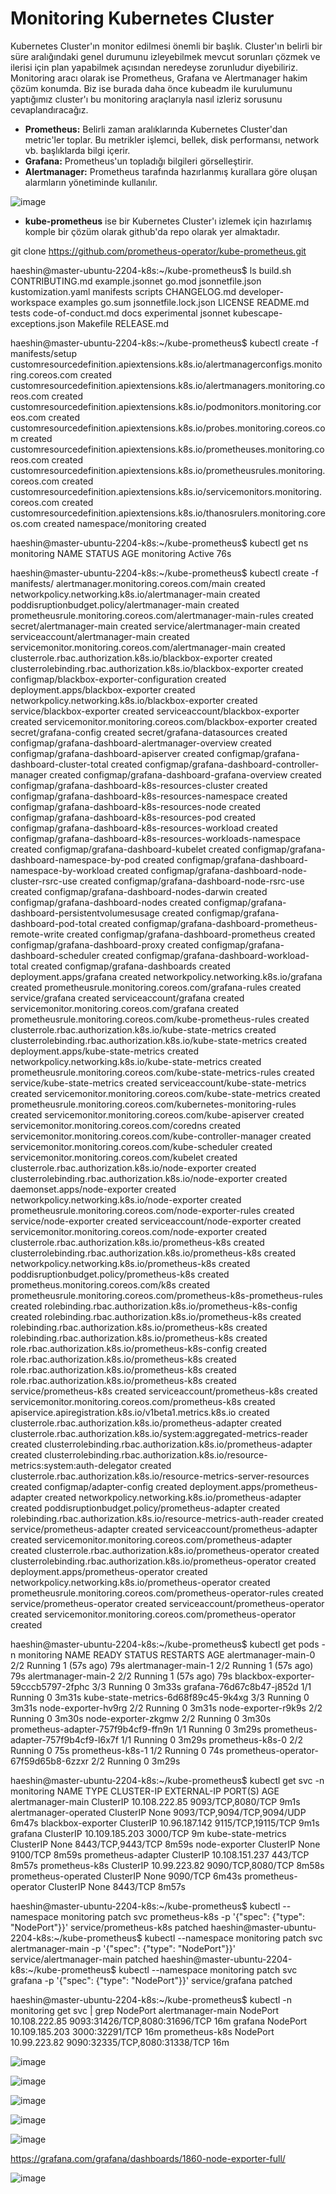 # Monitoring Kubernetes Cluster

Kubernetes Cluster'ın monitor edilmesi önemli bir başlık. Cluster'ın belirli bir süre aralığındaki genel durumunu izleyebilmek mevcut sorunları çözmek ve ilerisi için plan yapabilmek açısından neredeyse zorunludur diyebiliriz. Monitoring aracı olarak ise Prometheus, Grafana ve Alertmanager hakim çözüm konumda. Biz ise burada daha önce kubeadm ile kurulumunu yaptığımız cluster'ı bu monitoring araçlarıyla nasıl izleriz sorusunu cevaplandıracağız.

- **Prometheus:** Belirli zaman aralıklarında Kubernetes Cluster'dan metric'ler toplar. Bu metrikler işlemci, bellek, disk performansı, network vb. başlıklarda bilgi içerir.
- **Grafana:** Prometheus'un topladığı bilgileri görselleştirir.
- **Alertmanager:** Prometheus tarafında hazırlanmış kurallara göre oluşan alarmların yönetiminde kullanılır.



![image](https://user-images.githubusercontent.com/116150600/203777938-1bb0dd5a-6bc4-44e1-8226-96fec86ce0e5.png)

 - **kube-prometheus** ise bir Kubernetes Cluster'ı izlemek için hazırlamış komple bir çözüm olarak github'da repo olarak yer almaktadır.

git clone https://github.com/prometheus-operator/kube-prometheus.git

haeshin@master-ubuntu-2204-k8s:~/kube-prometheus$ ls
build.sh            CONTRIBUTING.md      example.jsonnet  go.mod   jsonnetfile.json           kustomization.yaml  manifests   scripts
CHANGELOG.md        developer-workspace  examples         go.sum   jsonnetfile.lock.json      LICENSE             README.md   tests
code-of-conduct.md  docs                 experimental     jsonnet  kubescape-exceptions.json  Makefile            RELEASE.md

haeshin@master-ubuntu-2204-k8s:~/kube-prometheus$ kubectl create -f manifests/setup
customresourcedefinition.apiextensions.k8s.io/alertmanagerconfigs.monitoring.coreos.com created
customresourcedefinition.apiextensions.k8s.io/alertmanagers.monitoring.coreos.com created
customresourcedefinition.apiextensions.k8s.io/podmonitors.monitoring.coreos.com created
customresourcedefinition.apiextensions.k8s.io/probes.monitoring.coreos.com created
customresourcedefinition.apiextensions.k8s.io/prometheuses.monitoring.coreos.com created
customresourcedefinition.apiextensions.k8s.io/prometheusrules.monitoring.coreos.com created
customresourcedefinition.apiextensions.k8s.io/servicemonitors.monitoring.coreos.com created
customresourcedefinition.apiextensions.k8s.io/thanosrulers.monitoring.coreos.com created
namespace/monitoring created

haeshin@master-ubuntu-2204-k8s:~/kube-prometheus$ kubectl get ns monitoring
NAME         STATUS   AGE
monitoring   Active   76s


haeshin@master-ubuntu-2204-k8s:~/kube-prometheus$ kubectl create -f manifests/
alertmanager.monitoring.coreos.com/main created
networkpolicy.networking.k8s.io/alertmanager-main created
poddisruptionbudget.policy/alertmanager-main created
prometheusrule.monitoring.coreos.com/alertmanager-main-rules created
secret/alertmanager-main created
service/alertmanager-main created
serviceaccount/alertmanager-main created
servicemonitor.monitoring.coreos.com/alertmanager-main created
clusterrole.rbac.authorization.k8s.io/blackbox-exporter created
clusterrolebinding.rbac.authorization.k8s.io/blackbox-exporter created
configmap/blackbox-exporter-configuration created
deployment.apps/blackbox-exporter created
networkpolicy.networking.k8s.io/blackbox-exporter created
service/blackbox-exporter created
serviceaccount/blackbox-exporter created
servicemonitor.monitoring.coreos.com/blackbox-exporter created
secret/grafana-config created
secret/grafana-datasources created
configmap/grafana-dashboard-alertmanager-overview created
configmap/grafana-dashboard-apiserver created
configmap/grafana-dashboard-cluster-total created
configmap/grafana-dashboard-controller-manager created
configmap/grafana-dashboard-grafana-overview created
configmap/grafana-dashboard-k8s-resources-cluster created
configmap/grafana-dashboard-k8s-resources-namespace created
configmap/grafana-dashboard-k8s-resources-node created
configmap/grafana-dashboard-k8s-resources-pod created
configmap/grafana-dashboard-k8s-resources-workload created
configmap/grafana-dashboard-k8s-resources-workloads-namespace created
configmap/grafana-dashboard-kubelet created
configmap/grafana-dashboard-namespace-by-pod created
configmap/grafana-dashboard-namespace-by-workload created
configmap/grafana-dashboard-node-cluster-rsrc-use created
configmap/grafana-dashboard-node-rsrc-use created
configmap/grafana-dashboard-nodes-darwin created
configmap/grafana-dashboard-nodes created
configmap/grafana-dashboard-persistentvolumesusage created
configmap/grafana-dashboard-pod-total created
configmap/grafana-dashboard-prometheus-remote-write created
configmap/grafana-dashboard-prometheus created
configmap/grafana-dashboard-proxy created
configmap/grafana-dashboard-scheduler created
configmap/grafana-dashboard-workload-total created
configmap/grafana-dashboards created
deployment.apps/grafana created
networkpolicy.networking.k8s.io/grafana created
prometheusrule.monitoring.coreos.com/grafana-rules created
service/grafana created
serviceaccount/grafana created
servicemonitor.monitoring.coreos.com/grafana created
prometheusrule.monitoring.coreos.com/kube-prometheus-rules created
clusterrole.rbac.authorization.k8s.io/kube-state-metrics created
clusterrolebinding.rbac.authorization.k8s.io/kube-state-metrics created
deployment.apps/kube-state-metrics created
networkpolicy.networking.k8s.io/kube-state-metrics created
prometheusrule.monitoring.coreos.com/kube-state-metrics-rules created
service/kube-state-metrics created
serviceaccount/kube-state-metrics created
servicemonitor.monitoring.coreos.com/kube-state-metrics created
prometheusrule.monitoring.coreos.com/kubernetes-monitoring-rules created
servicemonitor.monitoring.coreos.com/kube-apiserver created
servicemonitor.monitoring.coreos.com/coredns created
servicemonitor.monitoring.coreos.com/kube-controller-manager created
servicemonitor.monitoring.coreos.com/kube-scheduler created
servicemonitor.monitoring.coreos.com/kubelet created
clusterrole.rbac.authorization.k8s.io/node-exporter created
clusterrolebinding.rbac.authorization.k8s.io/node-exporter created
daemonset.apps/node-exporter created
networkpolicy.networking.k8s.io/node-exporter created
prometheusrule.monitoring.coreos.com/node-exporter-rules created
service/node-exporter created
serviceaccount/node-exporter created
servicemonitor.monitoring.coreos.com/node-exporter created
clusterrole.rbac.authorization.k8s.io/prometheus-k8s created
clusterrolebinding.rbac.authorization.k8s.io/prometheus-k8s created
networkpolicy.networking.k8s.io/prometheus-k8s created
poddisruptionbudget.policy/prometheus-k8s created
prometheus.monitoring.coreos.com/k8s created
prometheusrule.monitoring.coreos.com/prometheus-k8s-prometheus-rules created
rolebinding.rbac.authorization.k8s.io/prometheus-k8s-config created
rolebinding.rbac.authorization.k8s.io/prometheus-k8s created
rolebinding.rbac.authorization.k8s.io/prometheus-k8s created
rolebinding.rbac.authorization.k8s.io/prometheus-k8s created
role.rbac.authorization.k8s.io/prometheus-k8s-config created
role.rbac.authorization.k8s.io/prometheus-k8s created
role.rbac.authorization.k8s.io/prometheus-k8s created
role.rbac.authorization.k8s.io/prometheus-k8s created
service/prometheus-k8s created
serviceaccount/prometheus-k8s created
servicemonitor.monitoring.coreos.com/prometheus-k8s created
apiservice.apiregistration.k8s.io/v1beta1.metrics.k8s.io created
clusterrole.rbac.authorization.k8s.io/prometheus-adapter created
clusterrole.rbac.authorization.k8s.io/system:aggregated-metrics-reader created
clusterrolebinding.rbac.authorization.k8s.io/prometheus-adapter created
clusterrolebinding.rbac.authorization.k8s.io/resource-metrics:system:auth-delegator created
clusterrole.rbac.authorization.k8s.io/resource-metrics-server-resources created
configmap/adapter-config created
deployment.apps/prometheus-adapter created
networkpolicy.networking.k8s.io/prometheus-adapter created
poddisruptionbudget.policy/prometheus-adapter created
rolebinding.rbac.authorization.k8s.io/resource-metrics-auth-reader created
service/prometheus-adapter created
serviceaccount/prometheus-adapter created
servicemonitor.monitoring.coreos.com/prometheus-adapter created
clusterrole.rbac.authorization.k8s.io/prometheus-operator created
clusterrolebinding.rbac.authorization.k8s.io/prometheus-operator created
deployment.apps/prometheus-operator created
networkpolicy.networking.k8s.io/prometheus-operator created
prometheusrule.monitoring.coreos.com/prometheus-operator-rules created
service/prometheus-operator created
serviceaccount/prometheus-operator created
servicemonitor.monitoring.coreos.com/prometheus-operator created


haeshin@master-ubuntu-2204-k8s:~/kube-prometheus$ kubectl get pods -n monitoring
NAME                                   READY   STATUS    RESTARTS      AGE
alertmanager-main-0                    2/2     Running   1 (57s ago)   79s
alertmanager-main-1                    2/2     Running   1 (57s ago)   79s
alertmanager-main-2                    2/2     Running   1 (57s ago)   79s
blackbox-exporter-59cccb5797-2fphc     3/3     Running   0             3m33s
grafana-76d67c8b47-j852d               1/1     Running   0             3m31s
kube-state-metrics-6d68f89c45-9k4xg    3/3     Running   0             3m31s
node-exporter-hv9rg                    2/2     Running   0             3m31s
node-exporter-r9k9s                    2/2     Running   0             3m30s
node-exporter-zkgmw                    2/2     Running   0             3m30s
prometheus-adapter-757f9b4cf9-ffn9n    1/1     Running   0             3m29s
prometheus-adapter-757f9b4cf9-l6x7f    1/1     Running   0             3m29s
prometheus-k8s-0                       2/2     Running   0             75s
prometheus-k8s-1                       1/2     Running   0             74s
prometheus-operator-67f59d65b8-6zzxr   2/2     Running   0             3m29s

haeshin@master-ubuntu-2204-k8s:~/kube-prometheus$ kubectl get svc -n monitoring
NAME                    TYPE        CLUSTER-IP       EXTERNAL-IP   PORT(S)                      AGE
alertmanager-main       ClusterIP   10.108.222.85    <none>        9093/TCP,8080/TCP            9m1s
alertmanager-operated   ClusterIP   None             <none>        9093/TCP,9094/TCP,9094/UDP   6m47s
blackbox-exporter       ClusterIP   10.96.187.142    <none>        9115/TCP,19115/TCP           9m1s
grafana                 ClusterIP   10.109.185.203   <none>        3000/TCP                     9m
kube-state-metrics      ClusterIP   None             <none>        8443/TCP,9443/TCP            8m59s
node-exporter           ClusterIP   None             <none>        9100/TCP                     8m59s
prometheus-adapter      ClusterIP   10.108.151.237   <none>        443/TCP                      8m57s
prometheus-k8s          ClusterIP   10.99.223.82     <none>        9090/TCP,8080/TCP            8m58s
prometheus-operated     ClusterIP   None             <none>        9090/TCP                     6m43s
prometheus-operator     ClusterIP   None             <none>        8443/TCP                     8m57s




haeshin@master-ubuntu-2204-k8s:~/kube-prometheus$ kubectl --namespace monitoring patch svc prometheus-k8s -p '{"spec": {"type": "NodePort"}}'
service/prometheus-k8s patched
haeshin@master-ubuntu-2204-k8s:~/kube-prometheus$ kubectl --namespace monitoring patch svc alertmanager-main -p '{"spec": {"type": "NodePort"}}'
service/alertmanager-main patched
haeshin@master-ubuntu-2204-k8s:~/kube-prometheus$ kubectl --namespace monitoring patch svc grafana -p '{"spec": {"type": "NodePort"}}'
service/grafana patched

haeshin@master-ubuntu-2204-k8s:~/kube-prometheus$ kubectl -n monitoring get svc  | grep NodePort
alertmanager-main       NodePort    10.108.222.85    <none>        9093:31426/TCP,8080:31696/TCP   16m
grafana                 NodePort    10.109.185.203   <none>        3000:32291/TCP                  16m
prometheus-k8s          NodePort    10.99.223.82     <none>        9090:32335/TCP,8080:31338/TCP   16m


![image](https://user-images.githubusercontent.com/116150600/201350278-1fba01db-5abc-487b-8060-5f28d528c2eb.png)


![image](https://user-images.githubusercontent.com/116150600/201356736-37ab76d7-8f48-4e83-8b06-083aaf3d55fc.png)

![image](https://user-images.githubusercontent.com/116150600/201357013-acb0ab02-2137-4856-8222-e74d074b0570.png)

![image](https://user-images.githubusercontent.com/116150600/201357183-9d7fd1cc-6b98-4fed-a739-6600a065407a.png)



![image](https://user-images.githubusercontent.com/116150600/201360900-f1a1566c-a340-465e-8158-c4e82e13cee7.png)

https://grafana.com/grafana/dashboards/1860-node-exporter-full/

![image](https://user-images.githubusercontent.com/116150600/201361195-79ec12b9-8079-4265-816d-2e2df223af76.png)

